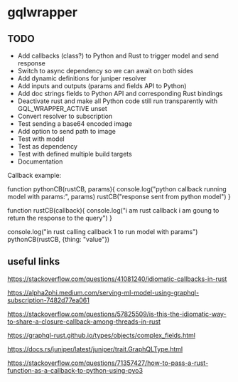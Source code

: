 # gqlwrapper

## TODO

* Add callbacks (class?) to Python and Rust to trigger model and send response
* Switch to async dependency so we can await on both sides
* Add dynamic definitions for juniper resolver
* Add inputs and outputs (params and fields API to Python)
* Add doc strings fields to Python API and corresponding Rust bindings 
* Deactivate rust and make all Python code still run transparently with GQL_WRAPPER_ACTIVE unset
* Convert resolver to subscription 
* Test sending a base64 encoded image 
* Add option to send path to image 
* Test with model
* Test as dependency
* Test with defined multiple build targets
* Documentation

Callback example:

function pythonCB(rustCB, params){
console.log("python callback running model with params:", params)
rustCB("response sent from python model")
}

function rustCB(callback){
  console.log("i am rust callback i am goung to return the response to the query")
}

console.log("in rust calling callback 1 to run model with params")
pythonCB(rustCB, {thing: "value"})

## useful links

https://stackoverflow.com/questions/41081240/idiomatic-callbacks-in-rust

https://alpha2phi.medium.com/serving-ml-model-using-graphql-subscription-7482d77ea061

https://stackoverflow.com/questions/57825509/is-this-the-idiomatic-way-to-share-a-closure-callback-among-threads-in-rust

https://graphql-rust.github.io/types/objects/complex_fields.html

https://docs.rs/juniper/latest/juniper/trait.GraphQLType.html

https://stackoverflow.com/questions/71357427/how-to-pass-a-rust-function-as-a-callback-to-python-using-pyo3